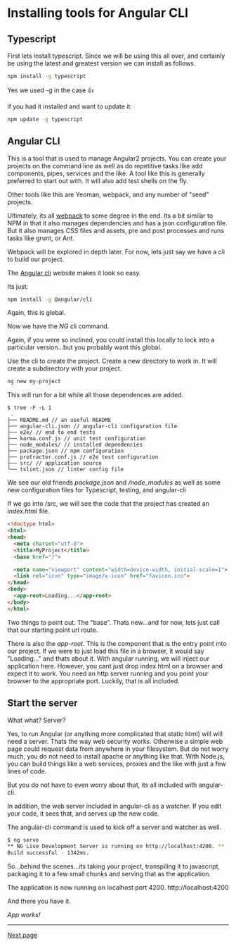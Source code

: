 
# Installing tools for Angular CLI

 
## Typescript

First lets install typescript. Since we will be using this all over, and certainly be using the latest and greatest version we can install as follows.

```bash
npm install -g typescript
```
Yes we used -g in the case :+1:

if you had it installed and want to update it:
```bash
npm update -g typescript
```
 
 
## Angular CLI
 
This is a tool that is used to manage Angular2 projects. You can create your projects on the command line as well as do repetitive tasks
like add components, pipes, services and the like.  A tool like this is generally preferred to start out with.  It will also
add test shells on the fly.

Other tools like this are Yeoman, webpack, and any number of "seed" projects.  

Ultimately, its all [webpack](https://web-design-weekly.com/2014/09/24/diving-webpack/) to some degree in the end.
Its a bit similar to NPM in that it also manages dependencies and has a json configuration file.  But it also
manages CSS files and assets, pre and post processes and runs tasks like grunt, or Ant.

Webpack will be explored in depth later.  For now, lets just say we have a cli to build our project.

The [Angular cli](https://cli.angular.io/) website makes it look so easy.   

Its just:

```bash
npm install -g @angular/cli
```

Again, this is global.

Now we have the _NG_ cli command.

Again, if you were so inclined, you could install this locally to lock into a particular version...but you probably want this global.

Use the cli to create the project.
Create a new directory to work in.  It will create a subdirectory with your project.

```bash
ng new my-project
```

This will run for a bit while all those dependences are added.

```
$ tree -F -L 1
 .
├── README.md // an useful README
├── angular-cli.json // angular-cli configuration file
├── e2e/ // end to end tests
├── karma.conf.js // unit test configuration
├── node_modules/ // installed dependencies
├── package.json // npm configuration
├── protractor.conf.js // e2e test configuration
├── src/ // application source
└── tslint.json // linter config file
```

We see our old friends _package.json_ and _/node_modules_ as well as some new configuration files for Typescript, testing, and angular-cli

If we go into /src, we will see the code that the project has created an _index.html_ file.

```html
<!doctype html>
<html>
<head>
  <meta charset="utf-8">
  <title>MyProject</title>
  <base href="/">

  <meta name="viewport" content="width=device-width, initial-scale=1">
  <link rel="icon" type="image/x-icon" href="favicon.ico">
</head>
<body>
  <app-root>Loading...</app-root>
</body>
</html>
```

Two things to point out.  The "base".  Thats new...and for now, lets just call that our starting point url route.

There is also the _app-root_. This is the component that is the entry point into our project.  If we were to just load this 
file in a browser, it would say "Loading..." and thats about it. With angular running, we will inject our application here.
However, you cant just drop index.html on a browser and expect it to work.  You need an http server running and you
point your browser to the appropriate port.  Luckily, that is all included.


## Start the server

What what?  Server?

Yes, to run Angular (or anything more complicated that static html) will will need a server.  Thats the way web
security works. Otherwise a simple web page could request data from anywhere in your filesystem.  But do not
worry much, you do not need to install apache or anything like that. With Node.js, you can build things like a web services, 
proxies and the like with just a few lines
of code. 

But you do not have to even worry about that, its all included with angular-cli.

In addition, the web server included in angular-cli as a watcher. If you edit your code, it sees that, and 
serves up the new code.

The angular-cli command is used to kick off a server and watcher as well.



```bash
$ ng serve
** NG Live Development Server is running on http://localhost:4200. **
Build successful - 1342ms.
```

So...behind the scenes...its taking your project, transpiling it to javascript, packaging it to a few small chunks
and serving that as the application.

The application is now running on localhost port 4200.
http://localhost:4200

And there you have it.

*App works!*

-----
[Next page](page3.md)
 